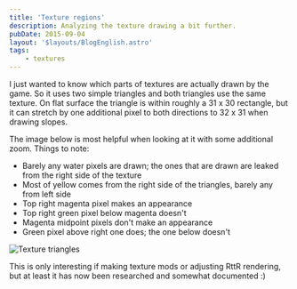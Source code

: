 ```yaml
---
title: 'Texture regions'
description: Analyzing the texture drawing a bit further.
pubDate: 2015-09-04
layout: '$layouts/BlogEnglish.astro'
tags:
    - textures
---
```


I just wanted to know which parts of textures are actually drawn by the game. So it uses two simple triangles and both triangles use the same texture. On flat surface the triangle is within roughly a 31 x 30 rectangle, but it can stretch by one additional pixel to both directions to 32 x 31 when drawing slopes.

The image below is most helpful when looking at it with some additional zoom. Things to note:

-   Barely any water pixels are drawn; the ones that are drawn are leaked from the right side of the texture
-   Most of yellow comes from the right side of the triangles, barely any from left side
-   Top right magenta pixel makes an appearance
-   Top right green pixel below magenta doesn't
-   Magenta midpoint pixels don't make an appearance
-   Green pixel above right one does; the one below doesn't

![Texture triangles](/wp-content/uploads/2015/09/2015-09-04-Textures-again.png)

This is only interesting if making texture mods or adjusting RttR rendering, but at least it has now been researched and somewhat documented :)
